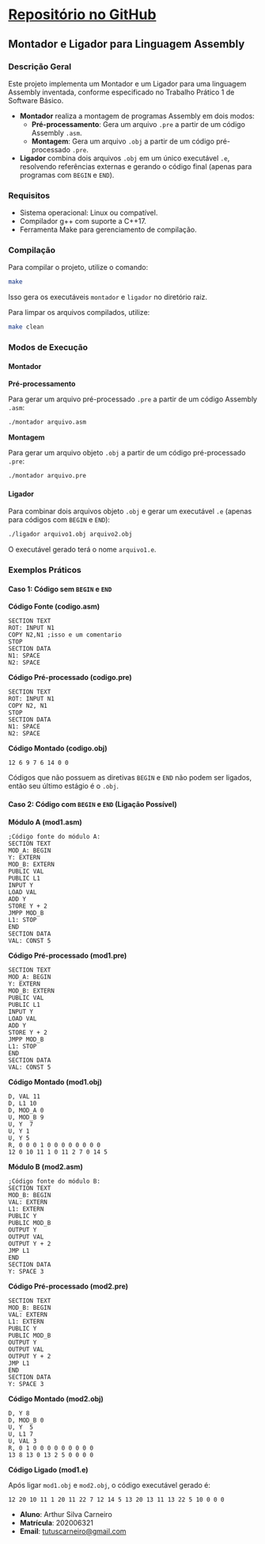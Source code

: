 # [Repositório no GitHub](https://github.com/Silva015/t1sb-montador-ligador)

## Montador e Ligador para Linguagem Assembly

### Descrição Geral

Este projeto implementa um Montador e um Ligador para uma linguagem Assembly inventada, conforme especificado no Trabalho Prático 1 de Software Básico.

- **Montador** realiza a montagem de programas Assembly em dois modos:
  - **Pré-processamento**: Gera um arquivo `.pre` a partir de um código Assembly `.asm`.
  - **Montagem**: Gera um arquivo `.obj` a partir de um código pré-processado `.pre`.
- **Ligador** combina dois arquivos `.obj` em um único executável `.e`, resolvendo referências externas e gerando o código final (apenas para programas com `BEGIN` e `END`).

### Requisitos

- Sistema operacional: Linux ou compatível.
- Compilador g++ com suporte a C++17.
- Ferramenta Make para gerenciamento de compilação.

### Compilação

Para compilar o projeto, utilize o comando:

```sh
make
```

Isso gera os executáveis `montador` e `ligador` no diretório raiz.

Para limpar os arquivos compilados, utilize:

```sh
make clean
```

### Modos de Execução

#### Montador

**Pré-processamento**

Para gerar um arquivo pré-processado `.pre` a partir de um código Assembly `.asm`:

```sh
./montador arquivo.asm
```

**Montagem**

Para gerar um arquivo objeto `.obj` a partir de um código pré-processado `.pre`:

```sh
./montador arquivo.pre
```

#### Ligador

Para combinar dois arquivos objeto `.obj` e gerar um executável `.e` (apenas para códigos com `BEGIN` e `END`):

```sh
./ligador arquivo1.obj arquivo2.obj
```

O executável gerado terá o nome `arquivo1.e`.

### Exemplos Práticos

#### Caso 1: Código sem `BEGIN` e `END`

**Código Fonte (codigo.asm)**

```assembly
SECTION TEXT
ROT: INPUT N1
COPY N2,N1 ;isso e um comentario
STOP
SECTION DATA
N1: SPACE
N2: SPACE
```

**Código Pré-processado (codigo.pre)**

```assembly
SECTION TEXT
ROT: INPUT N1
COPY N2, N1
STOP
SECTION DATA
N1: SPACE
N2: SPACE
```

**Código Montado (codigo.obj)**

```
12 6 9 7 6 14 0 0
```

Códigos que não possuem as diretivas `BEGIN` e `END` não podem ser ligados, então seu último estágio é o `.obj`.

#### Caso 2: Código com `BEGIN` e `END` (Ligação Possível)

**Módulo A (mod1.asm)**

```assembly
;Código fonte do módulo A:
SECTION TEXT
MOD_A: BEGIN
Y: EXTERN
MOD_B: EXTERN
PUBLIC VAL
PUBLIC L1
INPUT Y
LOAD VAL
ADD Y
STORE Y + 2
JMPP MOD_B
L1: STOP
END
SECTION DATA
VAL: CONST 5
```

**Código Pré-processado (mod1.pre)**

```assembly
SECTION TEXT
MOD_A: BEGIN
Y: EXTERN
MOD_B: EXTERN
PUBLIC VAL
PUBLIC L1
INPUT Y
LOAD VAL
ADD Y
STORE Y + 2
JMPP MOD_B
L1: STOP
END
SECTION DATA
VAL: CONST 5
```

**Código Montado (mod1.obj)**

```
D, VAL 11
D, L1 10
D, MOD_A 0
U, MOD_B 9
U, Y  7
U, Y 1
U, Y 5
R, 0 0 0 1 0 0 0 0 0 0 0 0 
12 0 10 11 1 0 11 2 7 0 14 5 
```

**Módulo B (mod2.asm)**

```assembly
;Código fonte do módulo B:
SECTION TEXT
MOD_B: BEGIN
VAL: EXTERN
L1: EXTERN
PUBLIC Y
PUBLIC MOD_B
OUTPUT Y
OUTPUT VAL
OUTPUT Y + 2
JMP L1
END
SECTION DATA
Y: SPACE 3
```

**Código Pré-processado (mod2.pre)**

```assembly
SECTION TEXT
MOD_B: BEGIN
VAL: EXTERN
L1: EXTERN
PUBLIC Y
PUBLIC MOD_B
OUTPUT Y
OUTPUT VAL
OUTPUT Y + 2
JMP L1
END
SECTION DATA
Y: SPACE 3
```

**Código Montado (mod2.obj)**

```
D, Y 8
D, MOD_B 0
U, Y  5
U, L1 7
U, VAL 3
R, 0 1 0 0 0 0 0 0 0 0 0 
13 8 13 0 13 2 5 0 0 0 0 
```

**Código Ligado (mod1.e)**

Após ligar `mod1.obj` e `mod2.obj`, o código executável gerado é:

```
12 20 10 11 1 20 11 22 7 12 14 5 13 20 13 11 13 22 5 10 0 0 0 
```

- **Aluno**: Arthur Silva Carneiro
- **Matrícula**: 202006321
- **Email**: tutuscarneiro@gmail.com
